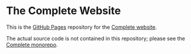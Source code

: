 # The Complete Website

This is the [GitHub Pages](https://pages.github.com/) repository for the [Complete website](https://complete-ts.github.io/).

The actual source code is not contained in this repository; please see the [Complete monorepo](https://github.com/complete-ts/complete).
